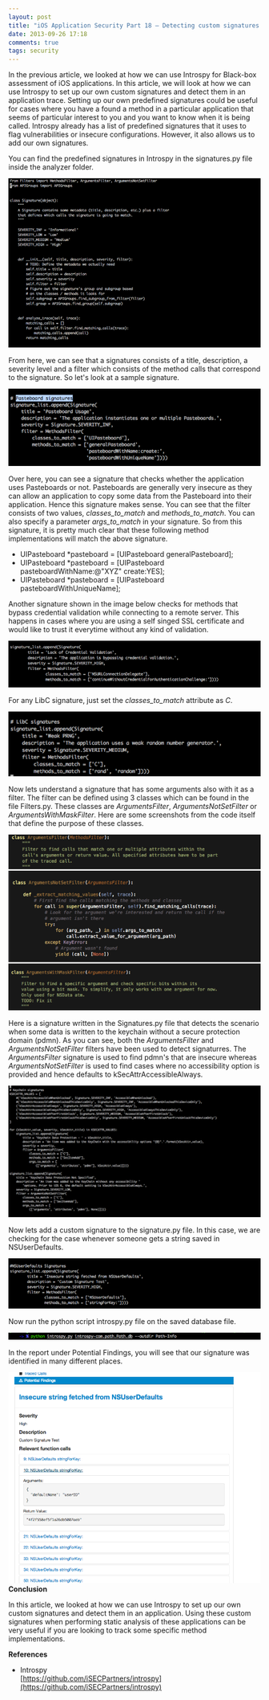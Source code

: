 ```yaml
---
layout: post
title: "iOS Application Security Part 18 – Detecting custom signatures with Introspy"
date: 2013-09-26 17:18
comments: true
tags: security
---
```


In the previous article, we looked at how we can use Introspy for Black-box assessment of iOS applications. In this article, we will look at how we can use Introspy to set up our own custom signatures and detect them in an application trace. Setting up our own predefined signatures could be useful for cases where you have a found a method in a particular application that seems of particular interest to you and you want to know when it is being called. Introspy already has a list of predefined signatures that it uses to flag vulnerabilities or insecure configurations. However, it also allows us to add our own signatures.

<!-- more -->

You can find the predefined signatures in Introspy in the signatures.py file inside the analyzer folder.

![1](/images/posts/ios18/1.png)

From here, we can see that a signatures consists of a title, description, a severity level and a filter which consists of the method calls that correspond to the signature. So let's look at a sample signature.

![2](/images/posts/ios18/2.png)

Over here, you can see a signature that checks whether the application uses Pasteboards or not. Pasteboards are generally very insecure as they can allow an application to copy some data from the Pasteboard into their application. Hence this signature makes sense. You can see that the filter consists of two values, _classes_to_match_ and _methods_to_match_. You can also specify a parameter _args_to_match_ in your signature. So from this signature, it is pretty much clear that these following method implementations will match the above signature.

*   UIPasteboard *pasteboard = [UIPasteboard generalPasteboard];
*   UIPasteboard *pasteboard = [UIPasteboard pasteboardWithName:@"XYZ" create:YES];
*   UIPasteboard *pasteboard = [UIPasteboard pasteboardWithUniqueName];

Another signature shown in the image below checks for methods that bypass credential validation while connecting to a remote server. This happens in cases where you are using a self singed SSL certificate and would like to trust it everytime without any kind of validation.

![3](/images/posts/ios18/3.png)

For any LibC signature, just set the _classes_to_match_ attribute as _C_.

![4](/images/posts/ios18/4.png)

Now lets understand a signature that has some arguments also with it as a filter. The filter can be defined using 3 classes which can be found in the file Filters.py. These classes are _ArgumentsFilter_, _ArgumentsNotSetFilter_ or _ArgumentsWithMaskFilter_. Here are some screenshots from the code itself that define the purpose of these classes.

![8](/images/posts/ios18/8.png) ![9](/images/posts/ios18/9.png) ![10](/images/posts/ios18/10.png)

Here is a signature written in the Signatures.py file that detects the scenario when some data is written to the keychain without a secure protection domain (pdmn). As you can see, both the _ArgumentsFilter_ and _ArgumentsNotSetFilter_ filters have been used to detect signaturres. The _ArgumentsFilter_ signature is used to find pdmn's that are insecure whereas _ArgumentsNotSetFilter_ is used to find cases where no accessibility option is provided and hence defaults to kSecAttrAccessibleAlways.

![11](/images/posts/ios18/11.png)

Now lets add a custom signature to the signature.py file. In this case, we are checking for the case whenever someone gets a string saved in NSUserDefaults.

![5](/images/posts/ios18/5.png)

Now run the python script introspy.py file on the saved database file.

![6](/images/posts/ios18/6.png)

In the report under Potential Findings, you will see that our signature was identified in many different places.

![7](/images/posts/ios18/7.png) **Conclusion**

In this article, we looked at how we can use Introspy to set up our own custom signatures and detect them in an application. Using these custom signatures when performing static analysis of these applications can be very useful if you are looking to track some specific method implementations.

**References**

*   Introspy  
    [https://github.com/iSECPartners/introspy](https://github.com/iSECPartners/introspy)